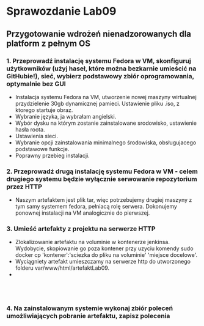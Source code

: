 # Sprawozdanie Lab09
## Przygotowanie wdrożeń nienadzorowanych dla platform z pełnym OS


### 1. Przeprowadź instalację systemu Fedora w VM, skonfiguruj użytkowników (użyj haseł, które można bezkarnie umieścić na GitHubie!), sieć, wybierz podstawowy zbiór oprogramowania, optymalnie bez GUI
- Instalacja systemu Fedora na VM, utworzenie nowej maszyny wirtualnej przydzielenie 30gb dynamicznej pamieci. Ustawienie pliku .iso, z ktorego startuje obraz.
![]()
- Wybranie języka, ja wybrałam angielski.
![]()
- Wybór dysku na którym zostanie zainstalowane srodowisko, ustawienie hasła roota.
![]()
- Ustawienia sieci.
![]()
- Wybranie opcji zainstalowania minimalnego środowiska, obsługujacego podstawowe funkcje.
![]()
- Poprawny przebieg instalacji.
![]()

### 2. Przeprowadź drugą instalację systemu Fedora w VM - celem drugiego systemu będzie wyłącznie serwowanie repozytorium przez HTTP
- Naszym artefaktem jest plik tar, więc potrzebujemy drugiej maszyny z tym samy systemem fedora, pełniacą rolę serwera. Dokonujemy ponownej instalacji na 
VM analogicznie do pierwszej.

### 3. Umieść artefakty z projektu na serwerze HTTP
- Zlokalizowanie artefaktu na voluminie w kontenerze jenkinsa. Wydobycie, skopiowanie go poza kontener przy uzyciu komendy
  sudo docker cp 'kontener':'sciezka do pliku na voluminie' 'miejsce docelowe'.
- Wyciągniety artefakt umieszczamy na serwerze http do utworzonego folderu var/www/html/artefaktLab09.
![]()
-
![]()
-
![]()

### 4. Na zainstalowanym systemie wykonaj zbiór poleceń umożliwiających pobranie artefaktu, zapisz polecenia
